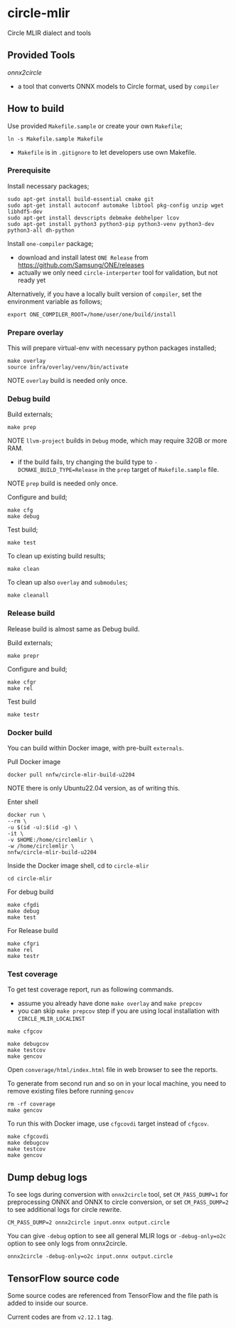 # circle-mlir

Circle MLIR dialect and tools

## Provided Tools

_onnx2circle_
- a tool that converts ONNX models to Circle format, used by `compiler`

## How to build

Use provided `Makefile.sample` or create your own `Makefile`;
```
ln -s Makefile.sample Makefile
```
- `Makefile` is in `.gitignore` to let developers use own Makefile.

### Prerequisite

Install necessary packages;
```
sudo apt-get install build-essential cmake git
sudo apt-get install autoconf automake libtool pkg-config unzip wget libhdf5-dev
sudo apt-get install devscripts debmake debhelper lcov
sudo apt-get install python3 python3-pip python3-venv python3-dev python3-all dh-python
```

Install `one-compiler` package;
- download and install latest `ONE Release` from https://github.com/Samsung/ONE/releases
- actually we only need `circle-interperter` tool for validation, but not ready yet

Alternatively, if you have a locally built version of `compiler`,
set the environment variable as follows;
```
export ONE_COMPILER_ROOT=/home/user/one/build/install
```

### Prepare overlay

This will prepare virtual-env with necessary python packages installed;
```
make overlay
source infra/overlay/venv/bin/activate
```

NOTE `overlay` build is needed only once.

### Debug build

Build externals;
```
make prep
```

NOTE `llvm-project` builds in `Debug` mode, which may require 32GB or more RAM.
- if the build fails, try changing the build type to `-DCMAKE_BUILD_TYPE=Release`
  in the `prep` target of `Makefile.sample` file.

NOTE `prep` build is needed only once.

Configure and build;
```
make cfg
make debug
```

Test build;
```
make test
```

To clean up existing build results;
```
make clean
```

To clean up also `overlay` and `submodules`;
```
make cleanall
```

### Release build

Release build is almost same as Debug build.

Build externals;
```
make prepr
```

Configure and build;
```
make cfgr
make rel
```

Test build
```
make testr
```

### Docker build

You can build within Docker image, with pre-built `externals`.

Pull Docker image
```
docker pull nnfw/circle-mlir-build-u2204
```
NOTE there is only Ubuntu22.04 version, as of writing this.

Enter shell
```
docker run \
--rm \
-u $(id -u):$(id -g) \
-it \
-v $HOME:/home/circlemlir \
-w /home/circlemlir \
nnfw/circle-mlir-build-u2204
```

Inside the Docker image shell, cd to `circle-mlir`
```
cd circle-mlir
```

For debug build
```
make cfgdi
make debug
make test
```

For Release build
```
make cfgri
make rel
make testr
```

### Test coverage

To get test coverage report, run as following commands.
- assume you already have done `make overlay` and `make prepcov`
- you can skip `make prepcov` step if you are using local installation with `CIRCLE_MLIR_LOCALINST`
```
make cfgcov

make debugcov
make testcov
make gencov
```

Open `converage/html/index.html` file in web browser to see the reports.

To generate from second run and so on in your local machine, you need to
remove existing files before running `gencov`
```
rm -rf coverage
make gencov
```

To run this with Docker image, use `cfgcovdi` target instead of `cfgcov`.
```
make cfgcovdi
make debugcov
make testcov
make gencov
```

## Dump debug logs

To see logs during conversion with `onnx2circle` tool, set `CM_PASS_DUMP=1` for
preprocessing ONNX and ONNX to circle conversion, or set `CM_PASS_DUMP=2` to see
additional logs for circle rewrite.

```
CM_PASS_DUMP=2 onnx2circle input.onnx output.circle
```

You can give `-debug` option to see all general MLIR logs or `-debug-only=o2c`
option to see only logs from onnx2circle.

```
onnx2circle -debug-only=o2c input.onnx output.circle
```

## TensorFlow source code

Some source codes are referenced from TensorFlow and the file path is added to
inside our source.

Current codes are from `v2.12.1` tag.
